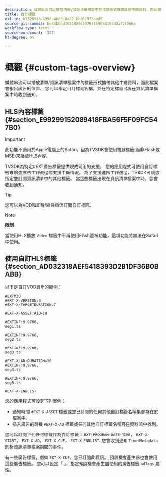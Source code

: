 ```yaml
---
description: 媒體串流可以播放清單/資訊清單檔案中的標籤形式攜帶其他中繼資料，而此檔案會指出廣告的位置。 您可以指定自訂標籤名稱，並在特定標籤出現在資訊清單檔案中時收到通知。
title: 自訂標籤
exl-id: b7528516-4996-4bd3-8a82-bb062973aed5
source-git-commit: be43bbbd1051886c8979ff590a3197b2a7249b6a
workflow-type: tm+mt
source-wordcount: '327'
ht-degree: 0%

---
```


# 概觀 {#custom-tags-overview}

媒體串流可以播放清單/資訊清單檔案中的標籤形式攜帶其他中繼資料，而此檔案會指出廣告的位置。 您可以指定自訂標籤名稱，並在特定標籤出現在資訊清單檔案中時收到通知。

## HLS內容標籤 {#section_E99299152089418FBA56F5F09FC547B0}

>[!IMPORTANT]
>
>此功能不適用於Apple電腦上的Safari，因為TVSDK會使用視訊標籤(而非Flash或MSE)來播放HLS內容。

TVSDK為特定#EXT廣告標籤提供現成可用的支援。 您的應用程式可使用自訂標籤來增強廣告工作流程或支援中斷情況。 為了支援進階工作流程，TVSDK可讓您指定並訂閱資訊清單中的其他標籤。 當這些標籤出現在資訊清單檔案中時，您會收到通知。

>[!TIP]
>
>您可以為VOD和即時/線性串流訂閱自訂標籤。

>[!NOTE]
>
>**限制**
>
>當使用HLS播放 `Video` 標籤中不再使用Flash遞補功能，這項功能將無法在Safari中使用。

## 使用自訂HLS標籤 {#section_AD032318AEF5418393D2B1DF36B0BABB}

以下是自訂VOD資產的範例：

```
#EXTM3U
#EXT-X-VERSION:3
#EXT-X-TARGETDURATION:7
 
#EXT-X-ASSET:AID=10
 
#EXTINF:9.9766,
seg1.ts
 
#EXTINF:9.9766,
seg2.ts
 
#EXTINF:9.9766,
seg3.ts
 
#EXT-X-AD:DURATION=10
#EXTINF:9.9766,
seg4.ts
 
#EXTINF:9.9766,
seg5.ts
 
#EXT-X-ENDLIST
```

您的應用程式可設定下列案例：

* 通知時間 `#EXT-X-ASSET` 標籤或您已訂閱的任何其他自訂標簽名稱集都存在於檔案中。
* 插入廣告的時機 `#EXT-X-AD` 標籤或任何其他自訂標籤名稱可在資料流中找到。

您可以訂閱下列任何標籤作為自訂標籤： `EXT-PROGRAM-DATE-TIME`， `EXT-X-START`， `EXT-X-AD`， `EXT-X-CUE`， `EXT-X-ENDLIST`. 您會收到通知 `TimedMetadata` 剖析資訊清單檔案期間的事件。

有一些廣告標籤，例如 `EXT-X-CUE`，您已訂閱此資訊。 預設機會產生器也會使用這些廣告標籤。 您可以設定「 」，指定預設機會產生器使用的廣告標籤 `adTags` 屬性。
